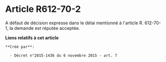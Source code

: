 # Article R612-70-2

A défaut de décision expresse dans le délai mentionné à l'article R. 612-70-1, la demande est réputée acceptée.

**Liens relatifs à cet article**

	**Créé par**:

	  - Décret n°2015-1436 du 6 novembre 2015 - art. 7
